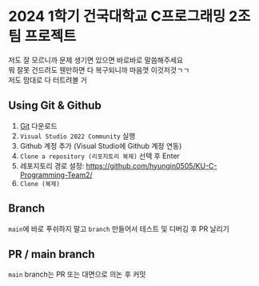 # 2024 1학기 건국대학교 C프로그래밍 2조 팀 프로젝트

저도 잘 모르니까 문제 생기면 있으면 바로바로 말씀해주세요   
뭐 잘못 건드려도 웬만하면 다 복구되니까 마음껏 이것저것ㄱㄱ   
저도 맘대로 다 터트려볼 거   

## Using Git & Github
1. [Git](https://git-scm.com/downloads) 다운로드
2. `Visual Studio 2022 Community` 실행
3. Github 계정 추가 (Visual Studio에 Github 계정 연동)
4. `Clone a repository (리포지토리 복제)` 선택 후 Enter
5. 레포지토리 경로 설정: https://github.com/hyungin0505/KU-C-Programming-Team2/
6. `Clone (복제)` 

## Branch
`main`에 바로 푸쉬하지 말고 `branch` 만들어서 테스트 및 디버깅 후 PR 날리기

## PR / main branch
`main` branch는 PR 또는 대면으로 의논 후 커밋